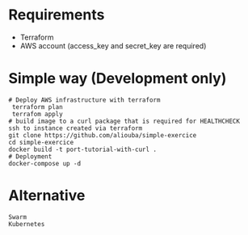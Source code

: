 # Requirements

* Terraform
* AWS account (access_key and secret_key are required)

# Simple way (Development only)

	# Deploy AWS infrastructure with terraform
	 terraform plan
	 terrafom apply
	# build image to a curl package that is required for HEALTHCHECK
	ssh to instance created via terraform
	git clone https://github.com/aliouba/simple-exercice
	cd simple-exercice
	docker build -t port-tutorial-with-curl .
	# Deployment
	docker-compose up -d
# Alternative

	Swarm
	Kubernetes



